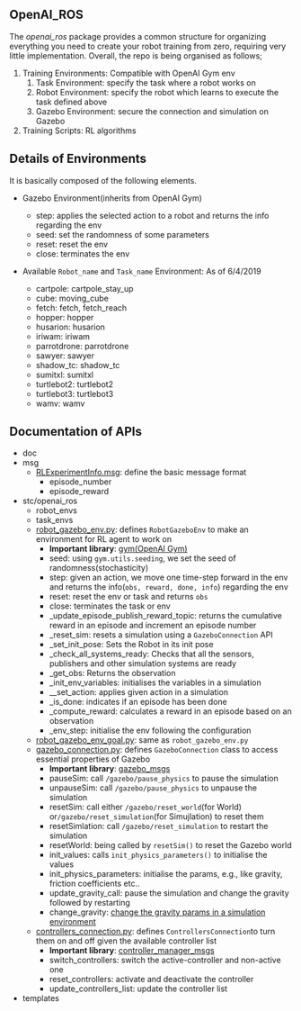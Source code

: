 ## OpenAI_ROS

The *openai_ros* package provides a common structure for organizing everything you need to create your robot training from zero, requiring very little implementation. Overall, the repo is being organised as follows;

1. Training Environments: Compatible with OpenAI Gym env
   1. Task Environment: specify the task where a robot works on
   2. Robot Environment: specify the robot which learns to execute the task defined above
   3. Gazebo Environment: secure the connection and simulation on Gazebo
2. Training Scripts: RL algorithms



## Details of Environments

It is basically composed of the following elements.

- Gazebo Environment(inherits from OpenAI Gym)

  - step: applies the selected action to a robot and returns the info regarding the env
  - seed: set the randomness of some parameters
  - reset: reset the env
  - close: terminates the env

- Available `Robot_name` and `Task_name` Environment: As of 6/4/2019

  - cartpole: cartpole_stay_up
  - cube: moving_cube
  - fetch: fetch, fetch_reach
  - hopper: hopper
  - husarion: husarion
  - iriwam: iriwam
  - parrotdrone: parrotdrone
  - sawyer: sawyer
  - shadow_tc: shadow_tc
  - sumitxl: sumitxl
  - turtlebot2: turtlebot2
  - turtlebot3: turtlebot3
  - wamv: wamv

  

## Documentation of APIs

- doc
- msg
  - [RLExperimentInfo.msg](https://bitbucket.org/theconstructcore/openai_ros/src/b5fb3523a4c089a2bcbc4d7db9ed7453e227c372/openai_ros/msg/RLExperimentInfo.msg?at=kinetic-devel): define the basic message format
    - episode_number
    - episode_reward
- stc/openai_ros
  - robot_envs
  - task_envs
  - [robot_gazebo_env.py](https://bitbucket.org/theconstructcore/openai_ros/src/b5fb3523a4c089a2bcbc4d7db9ed7453e227c372/openai_ros/src/openai_ros/robot_gazebo_env.py?at=kinetic-devel): defines `RobotGazeboEnv` to make an environment for RL agent to work on
    - **Important library**: [gym(OpenAI Gym)](<https://github.com/openai/gym>)
    - seed: using `gym.utils.seeding`, we set the seed of randomness(stochasticity)
    - step: given an action, we move one time-step forward in the env and returns the info(`obs, reward, done, info`) regarding the env
    - reset: reset the env or task and returns `obs`
    - close: terminates the task or env
    - _update_episode_publish_reward_topic: returns the cumulative reward in an episode and increment an episode number
    - _reset_sim: resets a simulation using a `GazeboConnection` API
    - _set_init_pose: Sets the Robot in its init pose
    - _check_all_systems_ready: Checks that all the sensors, publishers and other simulation systems are ready
    - _get_obs: Returns the observation
    - _init_env_variables: initialises the variables in a simulation
    - __set_action: applies given action in a simulation
    - _is_done: indicates if an episode has been done
    - _compute_reward: calculates a reward in an episode based on an observation
    - _env_step: initialise the env following the configuration
  - [robot_gazebo_env_goal.py](https://bitbucket.org/theconstructcore/openai_ros/src/b5fb3523a4c089a2bcbc4d7db9ed7453e227c372/openai_ros/src/openai_ros/robot_gazebo_env_goal.py?at=kinetic-devel): same as `robot_gazebo_env.py`
  - [gazebo_connection.py](https://bitbucket.org/theconstructcore/openai_ros/src/b5fb3523a4c089a2bcbc4d7db9ed7453e227c372/openai_ros/src/openai_ros/gazebo_connection.py?at=kinetic-devel): defines `GazeboConnection` class to access essential properties of Gazebo
    - **Important library**: [gazebo_msgs](<http://wiki.ros.org/gazebo_msgs>)
    - pauseSim: call `/gazebo/pause_physics` to pause the simulation
    - unpauseSim: call `/gazebo/pause_physics` to unpause the simulation
    - resetSim: call either `/gazebo/reset_world`(for World) or`/gazebo/reset_simulation`(for Simujlation) to reset them
    - resetSimlation: call `/gazebo/reset_simulation` to restart the simulation
    - resetWorld: being called by `resetSim()` to reset the Gazebo world
    - init_values: calls `init_physics_parameters()` to initialise the values
    - init_physics_parameters: initialise the params, e.g., like gravity, friction coefficients etc..
    - update_gravity_call: pause the simulation and change the gravity followed by restarting
    - change_gravity: [change the gravity params in a simulation environment](<http://answers.gazebosim.org/question/14535/set-gravity-on-each-object-gazebo7/>)
  - [controllers_connection.py](https://bitbucket.org/theconstructcore/openai_ros/src/b5fb3523a4c089a2bcbc4d7db9ed7453e227c372/openai_ros/src/openai_ros/controllers_connection.py?at=kinetic-devel): defines `ControllersConnection`to turn them on and off given the available controller list
    - **Important library**: [controller_manager_msgs](<http://wiki.ros.org/ros_control>)
    - switch_controllers: switch the active-controller and non-active one
    - reset_controllers: activate and deactivate the controller
    - update_controllers_list: update the controller list
- templates